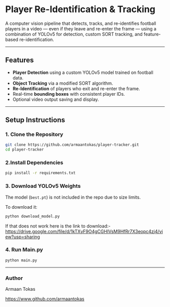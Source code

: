 # Player Re-Identification & Tracking

A computer vision pipeline that detects, tracks, and re-identifies football players in a video — even if they leave and re-enter the frame — using a combination of YOLOv5 for detection, custom SORT tracking, and feature-based re-identification.

---

## Features

- **Player Detection** using a custom YOLOv5 model trained on football data.
- **Object Tracking** via a modified SORT algorithm.
- **Re-Identification** of players who exit and re-enter the frame.
- Real-time **bounding boxes** with consistent player IDs.
- Optional video output saving and display.

---

## Setup Instructions

### 1. Clone the Repository
```bash
git clone https://github.com/armaantokas/player-tracker.git
cd player-tracker
```
### 2.Install Dependencies
```bash
pip install -r requirements.txt
```

### 3. Download YOLOv5 Weights
The model (`best.pt`) is not included in the repo due to size limits.

To download it:
```bash
python download_model.py
```

If that does not work here is the link to download:- https://drive.google.com/file/d/1kTXyF9O4gCGHIVsM9HfRr7X3eopc4zj4/view?usp=sharing

### 4. Run Main.py
```bash
python main.py
```

---

### Author
Armaan Tokas

https://www.github.com/armaantokas
